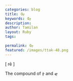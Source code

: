```yaml
---
categories: blog
title: ரே
keywords: ரே
description: 
author: Tamilan
layout: Ruby
tags: 
 
permalink: ரே
featured: /images/ttak-48.png
---
```

  
[ rē ]  
  
The compound of ர் and ஏ